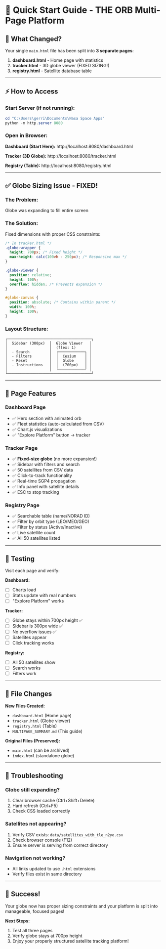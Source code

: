 # 🚀 Quick Start Guide - THE ORB Multi-Page Platform

## 🎯 What Changed?

Your single `main.html` file has been split into **3 separate pages**:

1. **dashboard.html** - Home page with statistics
2. **tracker.html** - 3D globe viewer (FIXED SIZING!)
3. **registry.html** - Satellite database table

---

## ⚡ How to Access

### Start Server (if not running):

```powershell
cd "C:\Users\gerri\Documents\Nasa Space Apps"
python -m http.server 8080
```

### Open in Browser:

**Dashboard (Start Here):**
http://localhost:8080/dashboard.html

**Tracker (3D Globe):**
http://localhost:8080/tracker.html

**Registry (Table):**
http://localhost:8080/registry.html

---

## ✅ Globe Sizing Issue - FIXED!

### The Problem:

Globe was expanding to fill entire screen

### The Solution:

Fixed dimensions with proper CSS constraints:

```css
/* In tracker.html */
.globe-wrapper {
  height: 700px; /* Fixed height */
  max-height: calc(100vh - 250px); /* Responsive max */
}

.globe-viewer {
  position: relative;
  height: 100%;
  overflow: hidden; /* Prevents expansion */
}

#globe-canvas {
  position: absolute; /* Contains within parent */
  width: 100%;
  height: 100%;
}
```

### Layout Structure:

```
┌──────────────────────────────────────┐
│  Sidebar (300px)  │  Globe Viewer   │
│                   │  (flex: 1)      │
│  - Search         │  ┌────────────┐ │
│  - Filters        │  │  Cesium    │ │
│  - Reset          │  │  Globe     │ │
│  - Instructions   │  │  (700px)   │ │
│                   │  └────────────┘ │
└──────────────────────────────────────┘
```

---

## 🎨 Page Features

### Dashboard Page

- ✅ Hero section with animated orb
- ✅ Fleet statistics (auto-calculated from CSV)
- ✅ Chart.js visualizations
- ✅ "Explore Platform" button → tracker

### Tracker Page

- ✅ **Fixed-size globe** (no more expansion!)
- ✅ Sidebar with filters and search
- ✅ 50 satellites from CSV data
- ✅ Click-to-track functionality
- ✅ Real-time SGP4 propagation
- ✅ Info panel with satellite details
- ✅ ESC to stop tracking

### Registry Page

- ✅ Searchable table (name/NORAD ID)
- ✅ Filter by orbit type (LEO/MEO/GEO)
- ✅ Filter by status (Active/Inactive)
- ✅ Live satellite count
- ✅ All 50 satellites listed

---

## 🧪 Testing

Visit each page and verify:

**Dashboard:**

- [ ] Charts load
- [ ] Stats update with real numbers
- [ ] "Explore Platform" works

**Tracker:**

- [ ] Globe stays within 700px height ✅
- [ ] Sidebar is 300px wide ✅
- [ ] No overflow issues ✅
- [ ] Satellites appear
- [ ] Click tracking works

**Registry:**

- [ ] All 50 satellites show
- [ ] Search works
- [ ] Filters work

---

## 📁 File Changes

**New Files Created:**

- `dashboard.html` (Home page)
- `tracker.html` (Globe viewer)
- `registry.html` (Table)
- `MULTIPAGE_SUMMARY.md` (This guide)

**Original Files (Preserved):**

- `main.html` (can be archived)
- `index.html` (standalone globe)

---

## 🐛 Troubleshooting

### Globe still expanding?

1. Clear browser cache (Ctrl+Shift+Delete)
2. Hard refresh (Ctrl+F5)
3. Check CSS loaded correctly

### Satellites not appearing?

1. Verify CSV exists: `data/satellites_with_tle_n2yo.csv`
2. Check browser console (F12)
3. Ensure server is serving from correct directory

### Navigation not working?

- All links updated to use `.html` extensions
- Verify files exist in same directory

---

## 🎉 Success!

Your globe now has proper sizing constraints and your platform is split into manageable, focused pages!

**Next Steps:**

1. Test all three pages
2. Verify globe stays at 700px height
3. Enjoy your properly structured satellite tracking platform!
